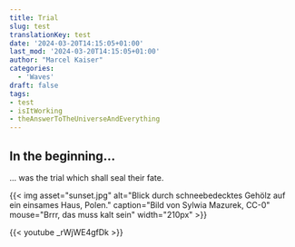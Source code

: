```yaml
---
title: Trial
slug: test
translationKey: test
date: '2024-03-20T14:15:05+01:00'
last_mod: '2024-03-20T14:15:05+01:00'
author: "Marcel Kaiser"
categories:
  - 'Waves'
draft: false
tags:
- test
- isItWorking
- theAnswerToTheUniverseAndEverything
---
```


## In the beginning...
... was the trial which shall seal their fate.

{{< img asset="sunset.jpg" alt="Blick durch schneebedecktes Gehölz auf ein einsames Haus, Polen." caption="Bild von Sylwia Mazurek, CC-0" mouse="Brrr, das muss kalt sein" width="210px" >}}

{{< youtube _rWjWE4gfDk >}}
